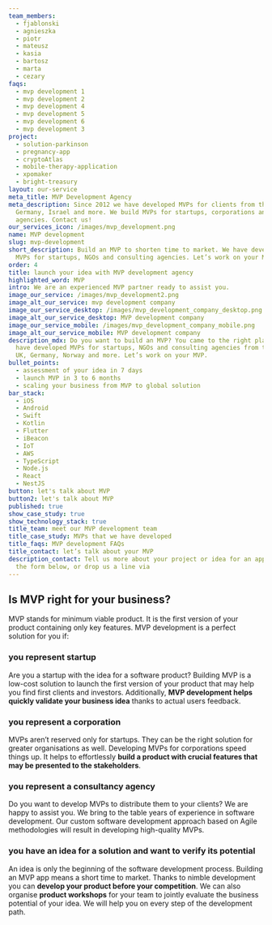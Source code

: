 ```yaml
---
team_members:
  - fjablonski
  - agnieszka
  - piotr
  - mateusz
  - kasia
  - bartosz
  - marta
  - cezary
faqs:
  - mvp development 1
  - mvp development 2
  - mvp development 4
  - mvp development 5
  - mvp development 6
  - mvp development 3
project:
  - solution-parkinson
  - pregnancy-app
  - cryptoAtlas
  - mobile-therapy-application
  - xpomaker
  - bright-treasury
layout: our-service
meta_title: MVP Development Agency
meta_description: Since 2012 we have developed MVPs for clients from the UK,
  Germany, Israel and more. We build MVPs for startups, corporations and digital
  agencies. Contact us!
our_services_icon: /images/mvp_development.png
name: MVP development
slug: mvp-development
short_description: Build an MVP to shorten time to market. We have developed
  MVPs for startups, NGOs and consulting agencies. Let’s work on your MVP.
order: 4
title: launch your idea with MVP development agency
highlighted_word: MVP
intro: We are an experienced MVP partner ready to assist you.
image_our_service: /images/mvp_development2.png
image_alt_our_service: mvp development company
image_our_service_desktop: /images/mvp_development_company_desktop.png
image_alt_our_service_desktop: MVP development company
image_our_service_mobile: /images/mvp_development_company_mobile.png
image_alt_our_service_mobile: MVP development company
description_mdx: Do you want to build an MVP? You came to the right place. We
  have developed MVPs for startups, NGOs and consulting agencies from the USA,
  UK, Germany, Norway and more. Let’s work on your MVP.
bullet_points:
  - assessment of your idea in 7 days
  - launch MVP in 3 to 6 months
  - scaling your business from MVP to global solution
bar_stack:
  - iOS
  - Android
  - Swift
  - Kotlin
  - Flutter
  - iBeacon
  - IoT
  - AWS
  - TypeScript
  - Node.js
  - React
  - NestJS
button: let's talk about MVP
button2: let's talk about MVP
published: true
show_case_study: true
show_technology_stack: true
title_team: meet our MVP development team
title_case_study: MVPs that we have developed
title_faqs: MVP development FAQs
title_contact: let’s talk about your MVP
description_contact: Tell us more about your project or idea for an app. Fill
  the form below, or drop us a line via
---
```

## Is MVP right for your business?

MVP stands for minimum viable product. It is the first version of your product containing only key features. MVP development is a perfect solution for you if:

### you represent startup

Are you a startup with the idea for a software product? Building MVP is a low-cost solution to launch the first version of your product that may help you find first clients and investors. Additionally, **MVP development helps quickly validate your business idea** thanks to actual users feedback.

### you represent a corporation

MVPs aren’t reserved only for startups. They can be the right solution for greater organisations as well. Developing MVPs for corporations speed things up. It helps to effortlessly **build a product with crucial features that may be presented to the stakeholders**. 

### you represent a consultancy agency

Do you want to develop MVPs to distribute them to your clients? We are happy to assist you. We bring to the table years of experience in software development. Our custom software development approach based on Agile methodologies will result in developing high-quality MVPs.

### you have an idea for a solution and want to verify its potential

An idea is only the beginning of the software development process. Building an MVP app means a short time to market. Thanks to nimble development you can **develop your product before your competition**. We can also organise **product workshops** for your team to jointly evaluate the business potential of your idea. We will help you on every step of the development path.
